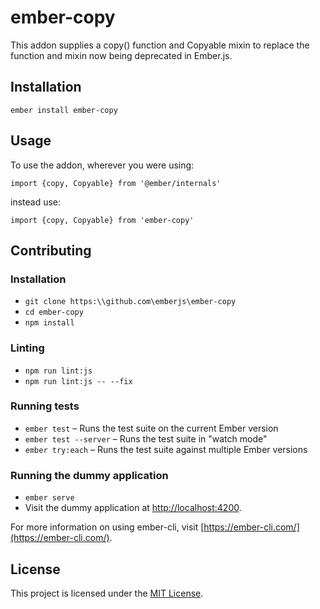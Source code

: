 ember-copy
==============================================================================

This addon supplies a copy() function and Copyable mixin to replace the function and mixin now being deprecated in Ember.js. 

Installation
------------------------------------------------------------------------------

```
ember install ember-copy
```


Usage
------------------------------------------------------------------------------

To use the addon, wherever you were using:

`import {copy, Copyable} from '@ember/internals'`

instead use:

`import {copy, Copyable} from 'ember-copy'`



Contributing
------------------------------------------------------------------------------

### Installation

* `git clone https:\\github.com\emberjs\ember-copy`
* `cd ember-copy`
* `npm install`

### Linting

* `npm run lint:js`
* `npm run lint:js -- --fix`

### Running tests

* `ember test` – Runs the test suite on the current Ember version
* `ember test --server` – Runs the test suite in "watch mode"
* `ember try:each` – Runs the test suite against multiple Ember versions

### Running the dummy application

* `ember serve`
* Visit the dummy application at [http://localhost:4200](http://localhost:4200).

For more information on using ember-cli, visit [https://ember-cli.com/](https://ember-cli.com/).

License
------------------------------------------------------------------------------

This project is licensed under the [MIT License](LICENSE.md).

